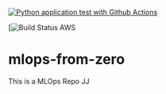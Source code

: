 [![Python application test with Github Actions](https://github.com/noahgift/mlops-from-zero/actions/workflows/continuous-integration.yml/badge.svg)](https://github.com/noahgift/mlops-from-zero/actions/workflows/continuous-integration.yml)

[![Build Status AWS](https://codebuild.us-east-1.amazonaws.com/badges?uuid=eyJlbmNyeXB0ZWREYXRhIjoiUnVVdGxadFZyeVFIbXFaa2VjK2psb3dRZUx0TTBoQkFtamJLRDdyNEhpblBxcVVLekJCZTR1YkdpWnVnVXQxbG9SelhLb2taN3B1SEJQUXpIdzFRYnZnPSIsIml2UGFyYW1ldGVyU3BlYyI6InFHZnhrRWxsRGx3anV2ODkiLCJtYXRlcmlhbFNldFNlcmlhbCI6MX0%3D&branch=main)

# mlops-from-zero
This is a MLOps Repo JJ
